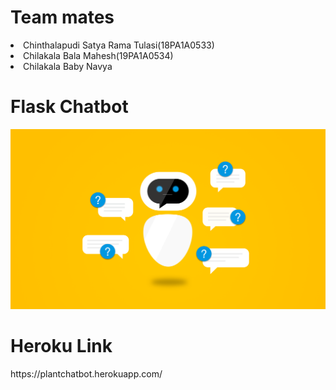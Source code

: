 <h1>Team mates</h1>

<u1>
  <li>Chinthalapudi Satya Rama Tulasi(18PA1A0533)</li>
  <li>Chilakala Bala Mahesh(19PA1A0534)</li>
  <li>Chilakala Baby Navya</li>
</ul>

<h1>Flask Chatbot</h1>
<img src='image.png'>

<h1>Heroku Link</h1>
https://plantchatbot.herokuapp.com/
